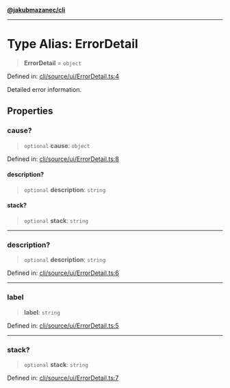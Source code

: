 [**@jakubmazanec/cli**](../README.md)

---

# Type Alias: ErrorDetail

> **ErrorDetail** = `object`

Defined in:
[cli/source/ui/ErrorDetail.ts:4](https://github.com/jakubmazanec/tools/blob/74fa88a6249b3d486436ae7655f4962bc4a86e11/packages/cli/source/ui/ErrorDetail.ts#L4)

Detailed error information.

## Properties

### cause?

> `optional` **cause**: `object`

Defined in:
[cli/source/ui/ErrorDetail.ts:8](https://github.com/jakubmazanec/tools/blob/74fa88a6249b3d486436ae7655f4962bc4a86e11/packages/cli/source/ui/ErrorDetail.ts#L8)

#### description?

> `optional` **description**: `string`

#### stack?

> `optional` **stack**: `string`

---

### description?

> `optional` **description**: `string`

Defined in:
[cli/source/ui/ErrorDetail.ts:6](https://github.com/jakubmazanec/tools/blob/74fa88a6249b3d486436ae7655f4962bc4a86e11/packages/cli/source/ui/ErrorDetail.ts#L6)

---

### label

> **label**: `string`

Defined in:
[cli/source/ui/ErrorDetail.ts:5](https://github.com/jakubmazanec/tools/blob/74fa88a6249b3d486436ae7655f4962bc4a86e11/packages/cli/source/ui/ErrorDetail.ts#L5)

---

### stack?

> `optional` **stack**: `string`

Defined in:
[cli/source/ui/ErrorDetail.ts:7](https://github.com/jakubmazanec/tools/blob/74fa88a6249b3d486436ae7655f4962bc4a86e11/packages/cli/source/ui/ErrorDetail.ts#L7)

